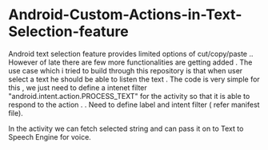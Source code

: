 # Android-Custom-Actions-in-Text-Selection-feature
Android text selection feature provides limited options of cut/copy/paste .. However of late there are few more functionalities are getting added . 
The use case which i tried to build through this repository is that when user select a text he should be able to listen the text . The code is very simple for this , we just need to define a intenet filter "android.intent.action.PROCESS_TEXT" for the activity so that it is able to respond to the action .
. Need to define label and intent filter ( refer manifest file). 
      
 In the activity we can fetch  selected string and can pass it on to Text to Speech Engine for voice.

